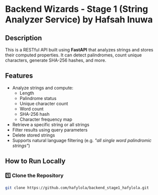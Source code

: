 # Backend Wizards - Stage 1 (String Analyzer Service) by Hafsah Inuwa

## Description
This is a RESTful API built using **FastAPI** that analyzes strings and stores their computed properties. 
It can detect palindromes, count unique characters, generate SHA-256 hashes, and more.



## Features
- Analyze strings and compute:
  - Length
  - Palindrome status
  - Unique character count
  - Word count
  - SHA-256 hash
  - Character frequency map
- Retrieve a specific string or all strings
- Filter results using query parameters
- Delete stored strings
- Supports natural language filtering (e.g. *"all single word palindromic strings"*)



## How to Run Locally

### 1️⃣ Clone the Repository
```bash
git clone https://github.com/hafylola/backend_stage1_hafylola.git
